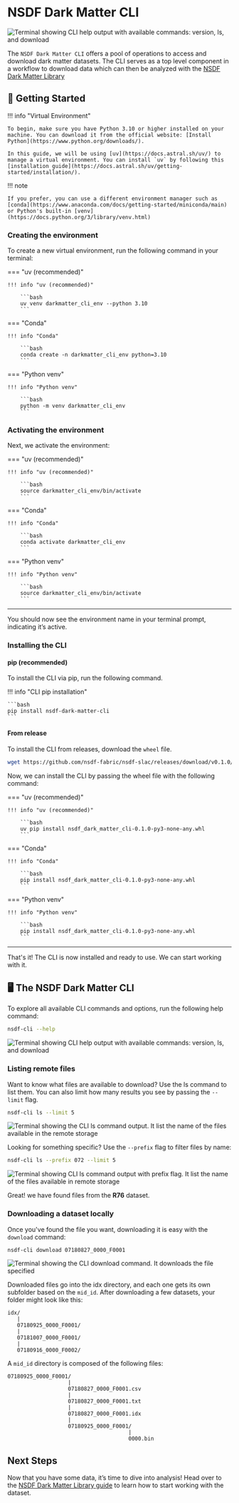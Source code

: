 # NSDF Dark Matter CLI

![Terminal showing CLI help output with available commands: version, ls, and download](./assets/cli/cli-help.gif)

The `NSDF Dark Matter CLI` offers a pool of operations to access and download dark matter datasets. The CLI serves as a top level component in a workflow to download data which can
then be analyzed with the [NSDF Dark Matter Library](./library.md)

## 🚀 Getting Started

!!! info "Virtual Environment"

    To begin, make sure you have Python 3.10 or higher installed on your machine. You can download it from the official website: [Install Python](https://www.python.org/downloads/).

    In this guide, we will be using [uv](https://docs.astral.sh/uv/) to manage a virtual environment. You can install `uv` by following this [installation guide](https://docs.astral.sh/uv/getting-started/installation/).

!!! note

    If you prefer, you can use a different environment manager such as [conda](https://www.anaconda.com/docs/getting-started/miniconda/main) or Python's built-in [venv](https://docs.python.org/3/library/venv.html)

### Creating the environment

To create a new virtual environment, run the following command in your terminal:

=== "uv (recommended)"

    !!! info "uv (recommended)"

        ```bash
        uv venv darkmatter_cli_env --python 3.10
        ```

=== "Conda"

    !!! info "Conda"

        ```bash
        conda create -n darkmatter_cli_env python=3.10
        ```

=== "Python venv"

    !!! info "Python venv"

        ```bash
        python -m venv darkmatter_cli_env
        ```

### Activating the environment

Next, we activate the environment:

=== "uv (recommended)"

    !!! info "uv (recommended)"

        ```bash
        source darkmatter_cli_env/bin/activate
        ```

=== "Conda"

    !!! info "Conda"

        ```bash
        conda activate darkmatter_cli_env
        ```

=== "Python venv"

    !!! info "Python venv"

        ```bash
        source darkmatter_cli_env/bin/activate
        ```

---

You should now see the environment name in your terminal prompt, indicating it’s active.

### Installing the CLI

#### pip (recommended)

To install the CLI via pip, run the following command.

!!! info "CLI pip installation"

    ```bash
    pip install nsdf-dark-matter-cli
    ```

#### From release

To install the CLI from releases, download the `wheel` file.

```bash
wget https://github.com/nsdf-fabric/nsdf-slac/releases/download/v0.1.0/nsdf_dark_matter_cli-0.1.0-py3-none-any.whl
```

Now, we can install the CLI by passing the wheel file with the following command:

=== "uv (recommended)"

    !!! info "uv (recommended)"

        ```bash
        uv pip install nsdf_dark_matter_cli-0.1.0-py3-none-any.whl
        ```

=== "Conda"

    !!! info "Conda"

        ```bash
        pip install nsdf_dark_matter_cli-0.1.0-py3-none-any.whl
        ```

=== "Python venv"

    !!! info "Python venv"

        ```bash
        pip install nsdf_dark_matter_cli-0.1.0-py3-none-any.whl
        ```

---

That's it! The CLI is now installed and ready to use. We can start working with it.

## 🖥️ The NSDF Dark Matter CLI

To explore all available CLI commands and options, run the following help command:

```bash
nsdf-cli --help
```

![Terminal showing CLI help output with available commands: version, ls, and download](./assets/cli/cli-help.gif)

### Listing remote files

Want to know what files are available to download? Use the ls command to list them. You can also limit how many results you see by passing the `--limit` flag.

```bash
nsdf-cli ls --limit 5
```

![Terminal showing the CLI ls command output. It list the name of the files available in the remote storage](./assets/cli/cli-ls.gif)

Looking for something specific? Use the `--prefix` flag to filter files by name:

```bash
nsdf-cli ls --prefix 072 --limit 5
```

![Terminal showing CLI ls command output with prefix flag. It list the name of the files available in remote storage](./assets/cli/cli-prefix.gif)

Great! we have found files from the **R76** dataset.

### Downloading a dataset locally

Once you've found the file you want, downloading it is easy with the `download` command:

```bash
nsdf-cli download 07180827_0000_F0001
```

![Terminal showing the CLI download command. It downloads the file specified](./assets/cli/cli-download.gif)

Downloaded files go into the idx directory, and each one gets its own subfolder based on the `mid_id`. After downloading a few datasets, your folder might look like this:

```console
idx/
   |
   07180925_0000_F0001/
   |
   07181007_0000_F0001/
   |
   07180916_0000_F0002/
```

A `mid_id` directory is composed of the following files:

```console
07180925_0000_F0001/
                   |
                   07180827_0000_F0001.csv
                   |
                   07180827_0000_F0001.txt
                   |
                   07180827_0000_F0001.idx
                   |
                   07180925_0000_F0001/
                                      |
                                      0000.bin
```

## Next Steps

Now that you have some data, it’s time to dive into analysis! Head over to the [NSDF Dark Matter Library guide](./library.md) to learn how to start working with the dataset.
